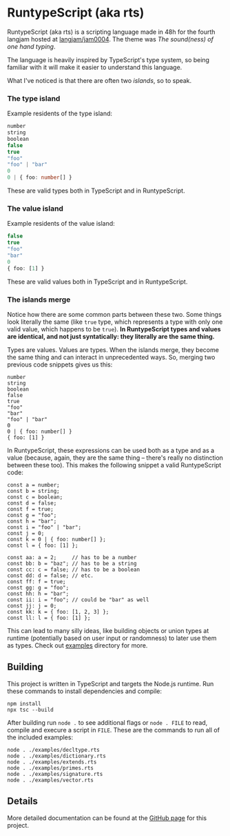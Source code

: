 # RuntypeScript (aka rts)

RuntypeScript (aka rts) is a scripting language made in 48h for the fourth
langjam hosted at [langjam/jam0004](https://github.com/langjam/jam0004). The
theme was *The sound(ness) of one hand typing*.

The language is heavily inspired by TypeScript's type system, so being familiar
with it will make it easier to understand this language.

What I've noticed is that there are often two *islands*, so to speak.

### The type island

Example residents of the type island:

```ts
number
string
boolean
false
true
"foo"
"foo" | "bar"
0
0 | { foo: number[] }
```

These are valid types both in TypeScript and in RuntypeScript.

### The value island

Example residents of the value island:

```ts
false
true
"foo"
"bar"
0
{ foo: [1] }
```

These are valid values both in TypeScript and in RuntypeScript.

### The islands merge

Notice how there are some common parts between these two. Some things look
literally the same (like `true` type, which represents a type with only one
valid value, which happens to be `true`). **In RuntypeScript types and values
are identical, and not just syntatically: they literally are the same thing.**

Types are values. Values are types. When the islands merge, they become the same
thing and can interact in unprecedented ways. So, merging two previous code
snippets gives us this:

```
number
string
boolean
false
true
"foo"
"bar"
"foo" | "bar"
0
0 | { foo: number[] }
{ foo: [1] }
```

In RuntypeScript, these expressions can be used both as a type and as a value
(because, again, they are the same thing – there's really no distinction between
these too). This makes the following snippet a valid RuntypeScript code:

```
const a = number;
const b = string;
const c = boolean;
const d = false;
const f = true;
const g = "foo";
const h = "bar";
const i = "foo" | "bar";
const j = 0;
const k = 0 | { foo: number[] };
const l = { foo: [1] };

const aa: a = 2;     // has to be a number
const bb: b = "baz"; // has to be a string
const cc: c = false; // has to be a boolean
const dd: d = false; // etc.
const ff: f = true;
const gg: g = "foo";
const hh: h = "bar";
const ii: i = "foo"; // could be "bar" as well
const jj: j = 0;
const kk: k = { foo: [1, 2, 3] };
const ll: l = { foo: [1] };
```

This can lead to many silly ideas, like building objects or union types at
runtime (potentially based on user input or randomness) to later use them as
types. Check out [examples](./examples) directory for more.

## Building

This project is written in TypeScript and targets the Node.js runtime. Run these
commands to install dependencies and compile:

```
npm install
npx tsc --build
```

After building run `node .` to see additional flags or `node . FILE` to read,
compile and execure a script in `FILE`. These are the commands to run all of the
included examples:

```
node . ./examples/decltype.rts
node . ./examples/dictionary.rts
node . ./examples/extends.rts
node . ./examples/primes.rts
node . ./examples/signature.rts
node . ./examples/vector.rts
```

## Details

More detailed documentation can be found at the
[GitHub page](https://iszn11.github.io/runtypescript) for this project.
